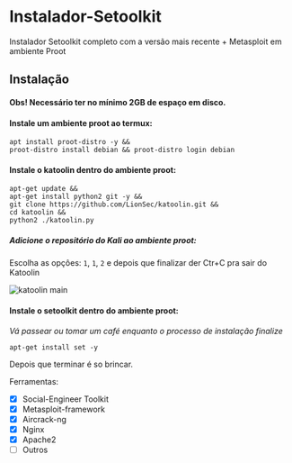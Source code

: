 # Instalador-Setoolkit
Instalador Setoolkit completo com a versão mais recente + Metasploit em ambiente Proot

## Instalação
#### Obs! Necessário ter no mínimo 2GB de espaço em disco.

#### Instale um ambiente proot ao termux:
```
apt install proot-distro -y && 
proot-distro install debian && proot-distro login debian
```

#### Instale o katoolin dentro do ambiente proot:
```
apt-get update && 
apt-get install python2 git -y && 
git clone https://github.com/LionSec/katoolin.git && 
cd katoolin && 
python2 ./katoolin.py
```
##### Adicione o repositório do Kali ao ambiente proot:
Escolha as opçôes: `1`, `1`, `2` e depois que finalizar der Ctr+C pra sair do Katoolin

![katoolin main](https://github.com/Olliv3r/Instalador-Setoolkit/blog/main/media/katoolin.jpg)

#### Instale o setoolkit dentro do ambiente proot:
*Vá passear ou tomar um café enquanto o processo de instalação finalize*
```
apt-get install set -y
```

Depois que terminar é so brincar.

Ferramentas:

- [x] Social-Engineer Toolkit
- [x] Metasploit-framework
- [x] Aircrack-ng
- [x] Nginx
- [x] Apache2
- [ ] Outros
